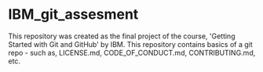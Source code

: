# IBM_git_assesment
This repository was created as the final project of the course, 'Getting Started with Git and GitHub' by IBM. This repository contains basics of a git repo - such as, LICENSE.md, CODE_OF_CONDUCT.md, CONTRIBUTING.md, etc.
